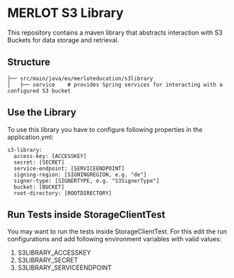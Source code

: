 # MERLOT S3 Library

This repository contains a maven library that abstracts interaction with S3 Buckets for data storage and retrieval.

## Structure

```
├── src/main/java/eu/merloteducation/s3library
│   ├── service    # provides Spring services for interacting with a configured S3 bucket
```

## Use the Library

To use this library you have to configure following properties in the application.yml:

    s3-library:
      access-key: [ACCESSKEY]
      secret: [SECRET]
      service-endpoint: [SERVICEENDPOINT]
      signing-region: [SIGNINGREGION, e.g. "de"]
      signer-type: [SIGNERTYPE, e.g. "S3SignerType"]
      bucket: [BUCKET]
      root-directory: [ROOTDIRECTORY]


## Run Tests inside StorageClientTest

You may want to run the tests inside StorageClientTest. For this edit the run configurations and add
following environment variables with valid values:

1. S3LIBRARY_ACCESSKEY
2. S3LIBRARY_SECRET
3. S3LIBRARY_SERVICEENDPOINT
